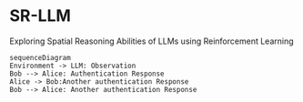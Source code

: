# SR-LLM
Exploring Spatial Reasoning Abilities of LLMs using Reinforcement Learning

```mermaid
sequenceDiagram
Environment -> LLM: Observation
Bob --> Alice: Authentication Response
Alice -> Bob:Another authentication Response
Bob --> Alice: Another authentication Response
```
